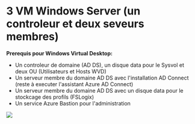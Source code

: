 # 3 VM Windows Server (un controleur et deux seveurs membres)

**Prerequis pour Windows Virtual Desktop:**</br>

- Un controleur de domaine (AD DS), un disque data pour le Sysvol et deux OU (Utilisateurs et Hosts WVD)
- Un serveur membre du domaine AD DS avec l'installation AD Connect (reste à executer l'assistant Azure AD Connect)
- Un serveur membre du domaine AD DS avec un disque data pour le stockcage des profils (FSLogix)
- Un service Azure Bastion pour l'administration

<a href="https://portal.azure.com/#create/Microsoft.Template/uri/https%3A%2F%2Fraw.githubusercontent.com%2FPierre-Chesne%2FQuickStart-WindowsVirtualDesktop%2Fmaster%2FPrerequis%2Fazuredeploy.json" target="_blank"><img src="http://azuredeploy.net/deploybutton.png"/></a>

